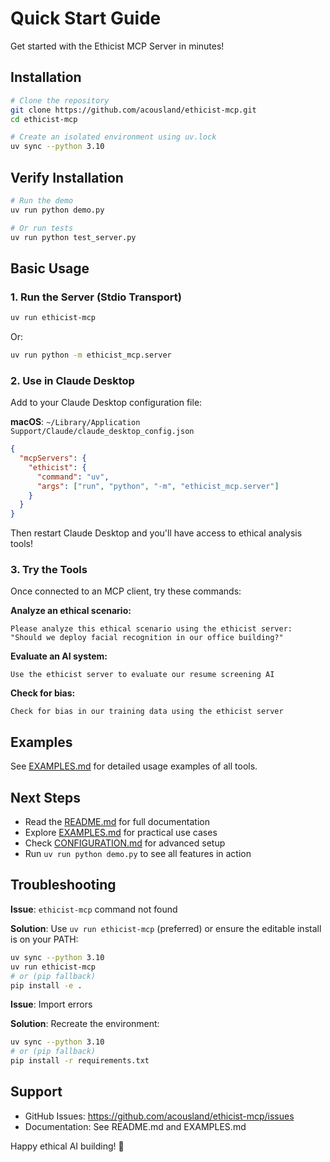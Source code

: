 # Quick Start Guide

Get started with the Ethicist MCP Server in minutes!

## Installation

```bash
# Clone the repository
git clone https://github.com/acousland/ethicist-mcp.git
cd ethicist-mcp

# Create an isolated environment using uv.lock
uv sync --python 3.10
```

## Verify Installation

```bash
# Run the demo
uv run python demo.py

# Or run tests
uv run python test_server.py
```

## Basic Usage

### 1. Run the Server (Stdio Transport)

```bash
uv run ethicist-mcp
```

Or:

```bash
uv run python -m ethicist_mcp.server
```

### 2. Use in Claude Desktop

Add to your Claude Desktop configuration file:

**macOS**: `~/Library/Application Support/Claude/claude_desktop_config.json`

```json
{
  "mcpServers": {
    "ethicist": {
      "command": "uv",
      "args": ["run", "python", "-m", "ethicist_mcp.server"]
    }
  }
}
```

Then restart Claude Desktop and you'll have access to ethical analysis tools!

### 3. Try the Tools

Once connected to an MCP client, try these commands:

**Analyze an ethical scenario:**
```
Please analyze this ethical scenario using the ethicist server:
"Should we deploy facial recognition in our office building?"
```

**Evaluate an AI system:**
```
Use the ethicist server to evaluate our resume screening AI
```

**Check for bias:**
```
Check for bias in our training data using the ethicist server
```

## Examples

See [EXAMPLES.md](EXAMPLES.md) for detailed usage examples of all tools.

## Next Steps

- Read the [README.md](README.md) for full documentation
- Explore [EXAMPLES.md](EXAMPLES.md) for practical use cases
- Check [CONFIGURATION.md](CONFIGURATION.md) for advanced setup
- Run `uv run python demo.py` to see all features in action

## Troubleshooting

**Issue**: `ethicist-mcp` command not found

**Solution**: Use `uv run ethicist-mcp` (preferred) or ensure the editable install is on your PATH:
```bash
uv sync --python 3.10
uv run ethicist-mcp
# or (pip fallback)
pip install -e .
```

**Issue**: Import errors

**Solution**: Recreate the environment:
```bash
uv sync --python 3.10
# or (pip fallback)
pip install -r requirements.txt
```

## Support

- GitHub Issues: https://github.com/acousland/ethicist-mcp/issues
- Documentation: See README.md and EXAMPLES.md

Happy ethical AI building! 🎯
